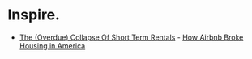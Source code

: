 # Inspire.
- [The (Overdue) Collapse Of Short Term Rentals](https://youtu.be/vT6qh72wCZk) - [How Airbnb Broke Housing in America](https://youtu.be/SZmpxUoVPxc)
